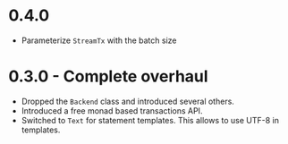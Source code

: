 # 0.4.0
* Parameterize `StreamTx` with the batch size

# 0.3.0 - Complete overhaul
* Dropped the `Backend` class and introduced several others.
* Introduced a free monad based transactions API.
* Switched to `Text` for statement templates. This allows to use UTF-8 in templates.
